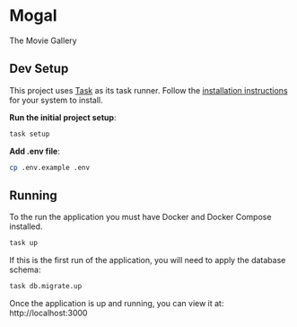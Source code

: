 # Mogal

The Movie Gallery

## Dev Setup

This project uses [Task](https://taskfile.dev/) as its task runner. Follow the [installation instructions](https://taskfile.dev/installation/) for your system to install.

**Run the initial project setup**:
```sh
task setup
```

**Add .env file**:
```sh
cp .env.example .env
```

## Running

To the run the application you must have Docker and Docker Compose installed.

```sh
task up
```

If this is the first run of the application, you will need to apply the database schema:

```sh
task db.migrate.up
```

Once the application is up and running, you can view it at: http://localhost:3000